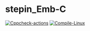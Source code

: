 # stepin_Emb-C






[![Cppcheck-actions](https://github.com/hemanthkatari06/stepin_Emb-C/actions/workflows/Cppcheck.yml/badge.svg)](https://github.com/hemanthkatari06/stepin_Emb-C/actions/workflows/Cppcheck.yml)
[![Compile-Linux](https://github.com/hemanthkatari06/stepin_Emb-C/actions/workflows/Compile.yml/badge.svg)](https://github.com/hemanthkatari06/stepin_Emb-C/actions/workflows/Compile.yml)
